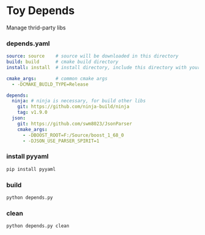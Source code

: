 # Toy Depends
Manage thrid-party libs

### depends.yaml
```yaml
source: source    # source will be downloaded in this directory
build: build      # cmake build directory
install: install  # install directory, include this directory with your cmake

cmake_args:       # common cmake args
  - -DCMAKE_BUILD_TYPE=Release

depends:
  ninja: # ninja is necessary, for build other libs
    git: https://github.com/ninja-build/ninja
    tag: v1.9.0
  json:
    git: https://github.com/swm8023/JsonParser
    cmake_args:
      - -DBOOST_ROOT=F:/Source/boost_1_68_0
      - -DJSON_USE_PARSER_SPIRIT=1
```

### install pyyaml
```sh
pip install pyyaml
```

### build
```sh
python depends.py
```

### clean
```sh
python depends.py clean
```



